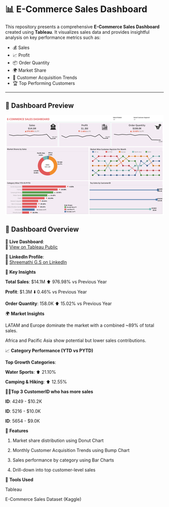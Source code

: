 # 📊 E-Commerce Sales Dashboard

This repository presents a comprehensive **E-Commerce Sales Dashboard** created using **Tableau**. It visualizes sales data and provides insightful analysis on key performance metrics such as:

- 💰 Sales
- 📈 Profit
- 📦 Order Quantity
- 🌍 Market Share
- 🧍 Customer Acquisition Trends
- 🏆 Top Performing Customers

---

## 📸 Dashboard Preview

![ECommerce Sales Dashboard](https://github.com/shreemathigs/Ecommerce-Retail-Dashboard/blob/9843b8babe2db15bbb0e5617e5ced3bf1eb7705c/ECommerce%20Sales%20Dashboard.png)


## 📌 Dashboard Overview

📍 **Live Dashboard**:  
🔗 [View on Tableau Public](https://public.tableau.com/app/profile/shreemathigs/viz/EcommerceSalesDashboard_17511168102680/ECommerceSalesDashboard)

📍 **LinkedIn Profile**:  
🔗 [Shreemathi G.S on LinkedIn](https://www.linkedin.com/in/shreemathigs)


🧾 **Key Insights**

**Total Sales**: $14.1M ⬆️ 976.98% vs Previous Year

**Profit**: $1.3M ⬇️ 0.46% vs Previous Year

**Order Quantity**: 158.0K ⬆️ 15.02% vs Previous Year

🌍 **Market Insights**

LATAM and Europe dominate the market with a combined ~89% of total sales.

Africa and Pacific Asia show potential but lower sales contributions.

📈 **Category Performance (YTD vs PYTD)**

**Top Growth Categories**:

**Water Sports**: ⬆️ 21.10%

**Camping & Hiking**: ⬆️ 12.55%


🧍‍♂️**Top 3 CustomerID who has more sales**

**ID**: 4249 - $10.2K

**ID**: 5216 - $10.0K

**ID**: 5654 - $9.0K

📌 **Features**

1) Market share distribution using Donut Chart

2) Monthly Customer Acquisition Trends using Bump Chart

3) Sales performance by category using Bar Charts

4) Drill-down into top customer-level sales

📂 **Tools Used**

Tableau

E-Commerce Sales Dataset (Kaggle)

